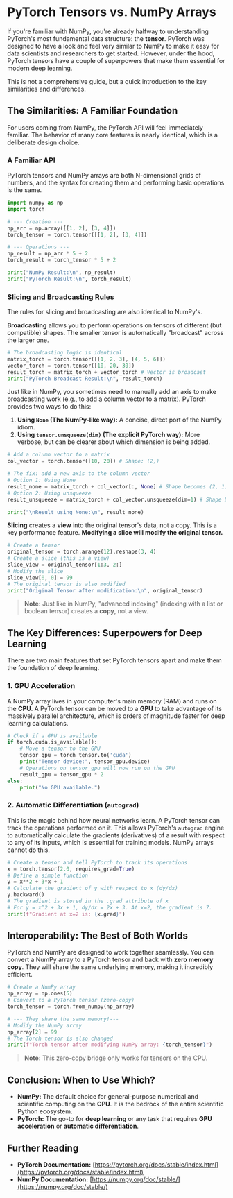 # PyTorch Tensors vs. NumPy Arrays

If you're familiar with NumPy, you're already halfway to understanding PyTorch's most fundamental data structure: the **tensor**. PyTorch was designed to have a look and feel very similar to NumPy to make it easy for data scientists and researchers to get started. However, under the hood, PyTorch tensors have a couple of superpowers that make them essential for modern deep learning.

This is not a comprehensive guide, but a quick introduction to the key similarities and differences.

## The Similarities: A Familiar Foundation

For users coming from NumPy, the PyTorch API will feel immediately familiar. The behavior of many core features is nearly identical, which is a deliberate design choice.

### A Familiar API

PyTorch tensors and NumPy arrays are both N-dimensional grids of numbers, and the syntax for creating them and performing basic operations is the same.

```python
import numpy as np
import torch

# --- Creation ---
np_arr = np.array([[1, 2], [3, 4]])
torch_tensor = torch.tensor([[1, 2], [3, 4]])

# --- Operations ---
np_result = np_arr * 5 + 2
torch_result = torch_tensor * 5 + 2

print("NumPy Result:\n", np_result)
print("PyTorch Result:\n", torch_result)
```

### Slicing and Broadcasting Rules

The rules for slicing and broadcasting are also identical to NumPy's.

**Broadcasting** allows you to perform operations on tensors of different (but compatible) shapes. The smaller tensor is automatically "broadcast" across the larger one.

```python
# The broadcasting logic is identical
matrix_torch = torch.tensor([[1, 2, 3], [4, 5, 6]])
vector_torch = torch.tensor([10, 20, 30])
result_torch = matrix_torch + vector_torch # Vector is broadcast
print("PyTorch Broadcast Result:\n", result_torch)
```

Just like in NumPy, you sometimes need to manually add an axis to make broadcasting work (e.g., to add a column vector to a matrix). PyTorch provides two ways to do this:

1.  **Using `None` (The NumPy-like way):** A concise, direct port of the NumPy idiom.
2.  **Using `tensor.unsqueeze(dim)` (The explicit PyTorch way):** More verbose, but can be clearer about which dimension is being added.

```python
# Add a column vector to a matrix
col_vector = torch.tensor([10, 20]) # Shape: (2,)

# The fix: add a new axis to the column vector
# Option 1: Using None
result_none = matrix_torch + col_vector[:, None] # Shape becomes (2, 1)
# Option 2: Using unsqueeze
result_unsqueeze = matrix_torch + col_vector.unsqueeze(dim=1) # Shape becomes (2, 1)

print("\nResult using None:\n", result_none)
```


**Slicing** creates a **view** into the original tensor's data, not a copy. This is a key performance feature. **Modifying a slice will modify the original tensor.**

```python
# Create a tensor
original_tensor = torch.arange(12).reshape(3, 4)
# Create a slice (this is a view)
slice_view = original_tensor[1:3, 2:]
# Modify the slice
slice_view[0, 0] = 99
# The original tensor is also modified
print("Original Tensor after modification:\n", original_tensor)
```
> **Note:** Just like in NumPy, "advanced indexing" (indexing with a list or boolean tensor) creates a **copy**, not a view.

## The Key Differences: Superpowers for Deep Learning

There are two main features that set PyTorch tensors apart and make them the foundation of deep learning.

### 1. GPU Acceleration

A NumPy array lives in your computer's main memory (RAM) and runs on the **CPU**. A PyTorch tensor can be moved to a **GPU** to take advantage of its massively parallel architecture, which is orders of magnitude faster for deep learning calculations.

```python
# Check if a GPU is available
if torch.cuda.is_available():
    # Move a tensor to the GPU
    tensor_gpu = torch_tensor.to('cuda')
    print("Tensor device:", tensor_gpu.device)
    # Operations on tensor_gpu will now run on the GPU
    result_gpu = tensor_gpu * 2
else:
    print("No GPU available.")
```

### 2. Automatic Differentiation (`autograd`)

This is the magic behind how neural networks learn. A PyTorch tensor can track the operations performed on it. This allows PyTorch's `autograd` engine to automatically calculate the gradients (derivatives) of a result with respect to any of its inputs, which is essential for training models. NumPy arrays cannot do this.

```python
# Create a tensor and tell PyTorch to track its operations
x = torch.tensor(2.0, requires_grad=True)
# Define a simple function
y = x**2 + 3*x + 1
# Calculate the gradient of y with respect to x (dy/dx)
y.backward()
# The gradient is stored in the .grad attribute of x
# For y = x^2 + 3x + 1, dy/dx = 2x + 3. At x=2, the gradient is 7.
print(f"Gradient at x=2 is: {x.grad}")
```

## Interoperability: The Best of Both Worlds

PyTorch and NumPy are designed to work together seamlessly. You can convert a NumPy array to a PyTorch tensor and back with **zero memory copy**. They will share the same underlying memory, making it incredibly efficient.

```python
# Create a NumPy array
np_array = np.ones(5)
# Convert to a PyTorch tensor (zero-copy)
torch_tensor = torch.from_numpy(np_array)

# --- They share the same memory!---
# Modify the NumPy array
np_array[2] = 99
# The Torch tensor is also changed
print(f"Torch tensor after modifying NumPy array: {torch_tensor}")
```
> **Note:** This zero-copy bridge only works for tensors on the CPU.

## Conclusion: When to Use Which?

-   **NumPy:** The default choice for general-purpose numerical and scientific computing on the **CPU**. It is the bedrock of the entire scientific Python ecosystem.
-   **PyTorch:** The go-to for **deep learning** or any task that requires **GPU acceleration** or **automatic differentiation**.

## Further Reading

-   **PyTorch Documentation:** [https://pytorch.org/docs/stable/index.html](https://pytorch.org/docs/stable/index.html)
-   **NumPy Documentation:** [https://numpy.org/doc/stable/](https://numpy.org/doc/stable/)

```